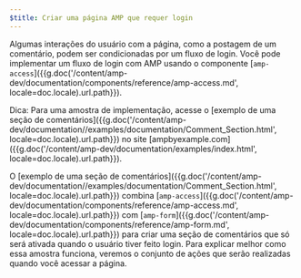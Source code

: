 ```yaml
---
$title: Criar uma página AMP que requer login
---
```

Algumas interações do usuário com a página, como a postagem de um comentário, podem ser condicionadas por um fluxo de login. Você pode implementar um fluxo de login com AMP usando o componente [`amp-access`]({{g.doc('/content/amp-dev/documentation/components/reference/amp-access.md', locale=doc.locale).url.path}}).

Dica: Para uma amostra de implementação, acesse o [exemplo de uma seção de comentários]({{g.doc('/content/amp-dev/documentation//examples/documentation/Comment_Section.html', locale=doc.locale).url.path}}) no site [ampbyexample.com]({{g.doc('/content/amp-dev/documentation/examples/index.html', locale=doc.locale).url.path}}).

O [exemplo de uma seção de comentários]({{g.doc('/content/amp-dev/documentation//examples/documentation/Comment_Section.html', locale=doc.locale).url.path}}) combina [`amp-access`]({{g.doc('/content/amp-dev/documentation/components/reference/amp-access.md', locale=doc.locale).url.path}}) com [`amp-form`]({{g.doc('/content/amp-dev/documentation/components/reference/amp-form.md', locale=doc.locale).url.path}}) para criar uma seção de comentários que só será ativada quando o usuário tiver feito login. Para explicar melhor como essa amostra funciona, veremos o conjunto de ações que serão realizadas quando você acessar a página.
